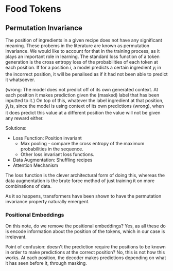 # Food Tokens

## Permutation Invariance 

The position of ingredients in a given recipe does not have any significant meaning. These probems in the literature are known as permutation invariance. We would like to account for that in the training process, as it plays an important role in learning. The standard loss function of a token generation is the cross entropy loss of the probabilities of each token at each position. If for a position $i$, a model predicts a certain ingredient $y_i$ in the incorrect position, it will be penalised as if it had not been able to predict it whatsoever. 

(wrong: The model does not predict off of its own generated context. At each position it makes prediction given the (masked) label that has been inputted to it.) On top of this, whatever the label ingredient at that position, $\hat{y}_i$ is, since the model is using context of its own predictions (wrong), when it does predict this value at a different position the value will not be given any reward either.

Solutions:

- Loss Function: Position invariant
    - Max pooling - compare the cross entropy of the maximum probabilities in the sequence.
    - Other loss invariant loss functions.
- Data Augmentation: Shuffling recipes
- Attention Mechanism

The loss function is the clever architectural form of doing this, whereas the data augmentation is the brute force method of just training it on more combinations of data.

As it so happens, transformers have been shown to have the permutation invariance property naturally emergent.

### Positional Embeddings

On this note, do we remove the positional embeddings? Yes, as all these do is encode information about the position of the tokens, which in our case is irrelevant. 

Point of confusion: doesn't the prediction require the positions to be known in order to make predictions at the correct position? No, this is not how this works. At each position, the decoder makes predictions depending on what it has seen before it, through masking.